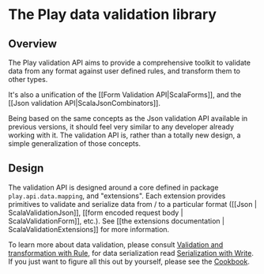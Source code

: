 # The Play data validation library

## Overview

The Play validation API aims to provide a comprehensive toolkit to validate data from any format against user defined rules, and transform them to other types.

It's also a unification of the [[Form Validation API|ScalaForms]], and the [[Json validation API|ScalaJsonCombinators]].

Being based on the same concepts as the Json validation API available in previous versions, it should feel very similar to any developer already working with it. The validation API is, rather than a totally new design, a simple generalization of those concepts.

## Design

The validation API is designed around a core defined in package `play.api.data.mapping`, and "extensions". Each extension provides primitives to validate and serialize data from / to a particular format ([[Json | ScalaValidationJson]], [[form encoded request body | ScalaValidationForm]], etc.). See [[the extensions documentation | ScalaValidationExtensions]] for more information.

To learn more about data validation, please consult [Validation and transformation with Rule](ScalaValidationRule.md), for data serialization read [Serialization with Write](ScalaValidationWrite.md). If you just want to figure all this out by yourself, please see the [Cookbook](ScalaValidationCookbook.md).
